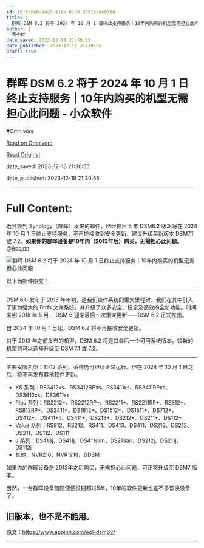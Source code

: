 ```yaml
---
id: 1bffd6e8-9e28-11ee-81e0-0391e0eeb768
title: |
  群晖 DSM 6.2 将于 2024 年 10 月 1 日终止支持服务｜10年内购买的机型无需担心此问题 - 小众软件
author: |
  青小蛙
date_saved: 2023-12-18 21:30:55
date_published: 2023-12-18 21:30:55
draft: true
---
```


# 群晖 DSM 6.2 将于 2024 年 10 月 1 日终止支持服务｜10年内购买的机型无需担心此问题 - 小众软件
#Omnivore

[Read on Omnivore](https://omnivore.app/me/dsm-6-2-2024-10-1-10-18c805bf799)

[Read Original](https://www.appinn.com/eol-dsm62/)

date_saved: 2023-12-18 21:30:55

date_published: 2023-12-18 21:30:55

--- 

# Full Content: 

近日收到 Synology（群晖）发来的邮件，已经推出 5 年 DSM6.2 版本将在 2024 年 10 月 1 日终止支持服务，不再能接收到安全更新。建议升级至新版本 DSM7.1 或 7.2。**如果你的群晖设备是10年内（2013年后）购买，无需担心此问题。**@[Appinn](https://www.appinn.com/eol-dsm62/)

![群晖 DSM 6.2 将于 2024 年 10 月 1 日终止支持服务｜10年内购买的机型无需担心此问题](https://proxy-prod.omnivore-image-cache.app/1608x700,sRLitDr97FYUEtbMD3c5jkf4uVOOz95xTYqkpyE2zBUo/https://www.appinn.com/wp-content/uploads/2023/12/Appinn-feature-images-2023-12-19T102319.450.jpg "群晖 DSM 6.2 将于 2024 年 10 月 1 日终止支持服务｜10年内购买的机型无需担心此问题 1")

以下为邮件原文：

---

DSM 6.0 发布于 2016 年年初，是我们操作系统的重大里程碑。我们在其中引入了更为强大的 Btrfs 文件系统，并升级了众多安全、稳定及高效的全新功能。时间来到 2018 年 5 月， DSM 6 迎来最后一次重大更新——DSM 6.2 正式推出。

自 2024 年 10 月 1 日起，DSM 6.2 将不再接收安全更新。

对于 2013 年之前发布的机型，DSM 6.2 将是其最后一个可用系统版本。较新的机型则可以选择升级至 DSM 7.1 或 7.2。

---

主要受限机型：11-12 系列，系统仍可继续正常运行。但在 2024 年 10 月 1 日之后，将不再发布其他软件更新。

* XS 系列：RS3412xs、RS3412RPxs、RS3411xs、RS3411RPxs、DS3612xs、DS3611xs
* Plus 系列：RS2212+、RS2212RP+、RS2211+、RS2211RP+、RS812+、RS812RP+、DS2411+、DS1812+、DS1512+、DS1511+、DS712+、DS412+、DS411+II、DS411+、DS213+、DS212+、DS211+、DS112+
* Value 系列：RS812、RS212、RS411、DS413、DS411、DS213、DS212、DS211、DS112、DS111
* J 系列：DS413j、DS411j、DS411slim、DS213air、DS212j、DS211j、DS112j
* 其他：NVR216、NVR1218、DDSM

如果你的群晖设备是 2013年之后购买，无需担心此问题，可正常升级至 DSM7 版本。

当然，一台群晖设备随随便便役期超过5年，10年的软件更新也差不多该换设备了。

## 旧版本，也不是不能用。

原文：https://www.appinn.com/eol-dsm62/

---

